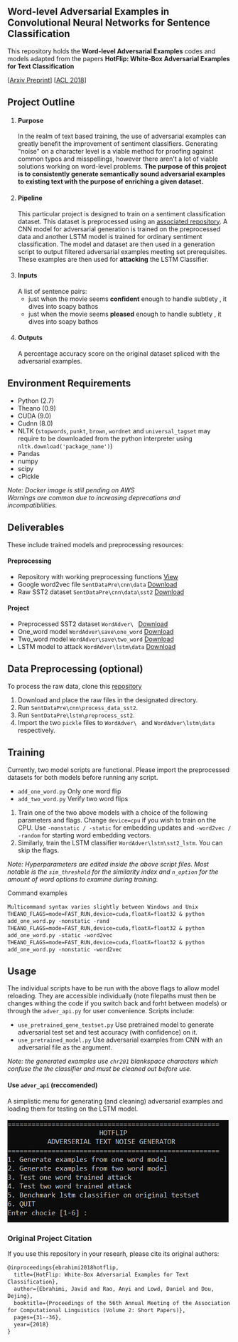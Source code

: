 ## Word-level Adversarial Examples in Convolutional Neural Networks for Sentence Classification

This repository holds the **Word-level Adversarial Examples** codes and models adapted from the papers 
**HotFlip: White-Box Adversarial Examples for Text Classification**

[[Arxiv Preprint](https://arxiv.org/abs/1712.06751)]
[[ACL 2018](https://www.aclweb.org/anthology/P18-2006)]

## Project Outline
1. #### Purpose
    In the realm of text based training, the use of adversarial examples can greatly benefit the
    improvement of sentiment classifiers. Generating "noise" on a character level is a viable method
    for proofing against common typos and misspellings, however there aren't a lot of viable solutions
    working on word-level problems. **The purpose of this project is to consistently generate semantically
    sound adversarial examples to existing text with the purpose of enriching a given dataset.**
1. #### Pipeline
    This particular project is designed to train on a sentiment classification dataset. This dataset
    is preprocessed using an [associated repository](https://github.com/AnyiRao/SentDataPre). A CNN model
    for adversarial generation is trained on the preprocessed data and another LSTM model is trained for
    ordinary sentiment classification. The model and dataset are then used in a generation script to output
    filtered adversarial examples meeting set prerequisites. These examples are then used for **attacking**
    the LSTM Classifier.
1. #### Inputs
    A list of sentence pairs:<br/>
    * just when the movie seems **confident** enough to handle subtlety , it dives into soapy bathos
    * just when the movie seems **pleased** enough to handle subtlety , it dives into soapy bathos
1. #### Outputs
    A percentage accuracy score on the original dataset spliced with the adversarial examples.

## Environment Requirements
* Python (2.7) 
* Theano (0.9)
* CUDA (9.0)
* Cudnn (8.0)
* NLTK (`stopwords`, `punkt`, `brown`, `wordnet` and `universal_tagset` may require to be downloaded
 from the python interpreter using `nltk.download('package_name')`)
* Pandas
* numpy
* scipy
* cPickle


*Note: Docker image is still pending on AWS<br/>Warnings are common due to increasing
deprecations and incompatibilities.*

## Deliverables
These include trained models and preprocessing resources:
#### Preprocessing
* Repository with working preprocessing functions [View](https://github.com/JJWasyl/SentDataPre)
* Google word2vec file `SentDataPre\cnn\data` [Download](https://drive.google.com/file/d/1reHfMDtVnGsIzIiSvy8pKv2Jz1WLTl2c/view?usp=sharing)
* Raw SST2 dataset `SentDataPre\cnn\data\sst2` [Download](https://drive.google.com/file/d/1-JIFHI2CYEZBR_mm0CTnSQ6-157CCqwS/view?usp=sharing)
#### Project
* Preprocessed SST2 dataset `WordAdver\ ` [Download](https://drive.google.com/file/d/1604uZ-z5bmy3PhpDNq-tyPU-70NFekqj/view?usp=sharing)
* One_word model `WordAdver\save\one_word` [Download](https://drive.google.com/file/d/1Icp9bxav_4_wmeAoT0f22pgyaSgu1yML/view?usp=sharing)
* Two_word model `WordAdver\save\two_word` [Download](https://drive.google.com/file/d/1hdIJWqCIhX_GPmkJ9ASqziC7lgJSIXTV/view?usp=sharing)
* LSTM model to attack `WordAdver\lstm\data` [Download](https://drive.google.com/file/d/1mvDooe66snP_Pwr_ZW9uJU951Q4ZBLZL/view?usp=sharing)


## Data Preprocessing (optional)
To process the raw data, clone this [repository](https://github.com/JJWasyl/SentDataPre)<br/>
1. Download and place the raw files in the designated directory.
1. Run `SentDataPre\cnn\process_data_sst2`.
1. Run `SentDataPre\lstm\preprocess_sst2`.
1. Import the two `pickle` files to `WordAdver\ ` and `WordAdver\lstm\data` respectively.

## Training
Currently, two model scripts are functional. Please import the preprocessed 
datasets for both models before running any script.<br/>
* ``add_one_word.py`` Only one word flip  
* ``add_two_word.py`` Verify two word flips 
1. Train one of the two above models with a choice of the following parameters and flags.
Change `device=cpu` if you wish to train on the CPU. Use `-nonstatic / -static` for embedding
updates and `-word2vec / -random` for starting word embedding vectors.
1. Similarly, train the LSTM classifier `WordAdver\lstm\sst2_lstm`. You can skip the flags.

*Note: Hyperparameters are edited inside the above script files. Most notable is the
`sim_threshold` for the similarity index and `n_option` for the amount of word options
to examine during training.*

Command examples
```
Multicommand syntax varies slightly between Windows and Unix
THEANO_FLAGS=mode=FAST_RUN,device=cuda,floatX=float32 & python add_one_word.py -nonstatic -rand
THEANO_FLAGS=mode=FAST_RUN,device=cuda,floatX=float32 & python add_one_word.py -static -word2vec
THEANO_FLAGS=mode=FAST_RUN,device=cuda,floatX=float32 & python add_one_word.py -nonstatic -word2vec
```

## Usage
The individual scripts have to be run with the above flags to allow model reloading.
They are accessible individually (note filepaths must then be changes withing the
code if you switch back and forht between models) or through the `adver_api.py` for user convenience. Scripts include:  

* ``use_pretrained_gene_testset.py`` Use pretrained model to generate adversarial test set and test accuracy (with confidence) on it. 
* ``use_pretrained_model.py`` Use adversarial examples from CNN with an adversarial file as the argument.

*Note: the generated examples use `chr201` blankspace characters which confuse the
the classifier and must be cleaned out before use.*

#### Use `adver_api` (reccomended)
 A simplistic menu for generating (and cleaning) adversarial examples and loading them 
 for testing on the LSTM model.  <br/><br/>
 ![Example api](images/Example.PNG)
 <br/> 

### Original Project Citation
If you use this repository in your researh, please cite its original authors:

	@inproceedings{ebrahimi2018hotflip,
	  title={HotFlip: White-Box Adversarial Examples for Text Classification},
	  author={Ebrahimi, Javid and Rao, Anyi and Lowd, Daniel and Dou, Dejing},
	  booktitle={Proceedings of the 56th Annual Meeting of the Association for Computational Linguistics (Volume 2: Short Papers)},
	  pages={31--36},
	  year={2018}
	}
